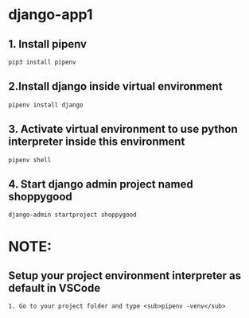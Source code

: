 # django-app1

## 1. Install pipenv
```
pip3 install pipenv
```

## 2.Install django inside virtual environment
```
pipenv install django
``` 

## 3. Activate virtual environment to use python interpreter inside this environment
```
pipenv shell
```

## 4. Start django admin project named shoppygood
```
django-admin startproject shoppygood
```

# NOTE:
## Setup your project environment interpreter as default in VSCode
```
1. Go to your project folder and type <sub>pipenv -venv</sub> 

``` 